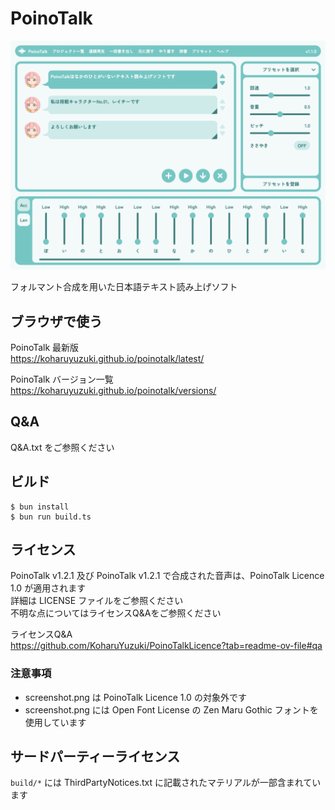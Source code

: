 # PoinoTalk
![スクリーンショット](screenshot.png)

フォルマント合成を用いた日本語テキスト読み上げソフト  

## ブラウザで使う
PoinoTalk 最新版  
https://koharuyuzuki.github.io/poinotalk/latest/  

PoinoTalk バージョン一覧  
https://koharuyuzuki.github.io/poinotalk/versions/  

## Q&A
Q&A.txt をご参照ください  

## ビルド
```
$ bun install
$ bun run build.ts
```

## ライセンス
PoinoTalk v1.2.1 及び PoinoTalk v1.2.1 で合成された音声は、PoinoTalk Licence 1.0 が適用されます  
詳細は LICENSE ファイルをご参照ください  
不明な点についてはライセンスQ&Aをご参照ください  

ライセンスQ&A  
https://github.com/KoharuYuzuki/PoinoTalkLicence?tab=readme-ov-file#qa  

### 注意事項
- screenshot.png は PoinoTalk Licence 1.0 の対象外です
- screenshot.png には Open Font License の Zen Maru Gothic フォントを使用しています

## サードパーティーライセンス
`build/*` には ThirdPartyNotices.txt に記載されたマテリアルが一部含まれています  
